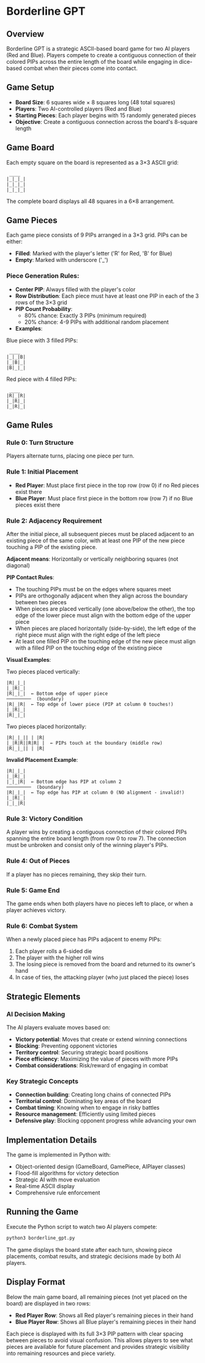 # Borderline GPT

## Overview

Borderline GPT is a strategic ASCII-based board game for two AI players (Red and Blue). Players compete to create a contiguous connection of their colored PIPs across the entire length of the board while engaging in dice-based combat when their pieces come into contact.

## Game Setup

- **Board Size**: 6 squares wide × 8 squares long (48 total squares)
- **Players**: Two AI-controlled players (Red and Blue)
- **Starting Pieces**: Each player begins with 15 randomly generated pieces
- **Objective**: Create a contiguous connection across the board's 8-square length

## Game Board

Each empty square on the board is represented as a 3×3 ASCII grid:

```
 ____
|_|_|_|
|_|_|_|
|_|_|_|
```

The complete board displays all 48 squares in a 6×8 arrangement.

## Game Pieces

Each game piece consists of 9 PIPs arranged in a 3×3 grid. PIPs can be either:
- **Filled**: Marked with the player's letter ('R' for Red, 'B' for Blue)
- **Empty**: Marked with underscore ('_')

### Piece Generation Rules:
- **Center PIP**: Always filled with the player's color
- **Row Distribution**: Each piece must have at least one PIP in each of the 3 rows of the 3×3 grid
- **PIP Count Probability**: 
  - 80% chance: Exactly 3 PIPs (minimum required)
  - 20% chance: 4-9 PIPs with additional random placement
- **Examples**:

Blue piece with 3 filled PIPs:
```
 ____
|_|_|B|
|_|B|_|
|B|_|_|
```

Red piece with 4 filled PIPs:
```
 ____
|R|_|R|
|_|R|_|
|_|R|_|
```

## Game Rules

### Rule 0: Turn Structure
Players alternate turns, placing one piece per turn.

### Rule 1: Initial Placement
- **Red Player**: Must place first piece in the top row (row 0) if no Red pieces exist there
- **Blue Player**: Must place first piece in the bottom row (row 7) if no Blue pieces exist there

### Rule 2: Adjacency Requirement
After the initial piece, all subsequent pieces must be placed adjacent to an existing piece of the same color, with at least one PIP of the new piece touching a PIP of the existing piece.

**Adjacent means**: Horizontally or vertically neighboring squares (not diagonal)

**PIP Contact Rules**:
- The touching PIPs must be on the edges where squares meet
- PIPs are orthogonally adjacent when they align across the boundary between two pieces
- When pieces are placed vertically (one above/below the other), the top edge of the lower piece must align with the bottom edge of the upper piece
- When pieces are placed horizontally (side-by-side), the left edge of the right piece must align with the right edge of the left piece
- At least one filled PIP on the touching edge of the new piece must align with a filled PIP on the touching edge of the existing piece

**Visual Examples**:

Two pieces placed vertically:
```
|R|_|_|
|_|R|_|
|R|_|_|  ← Bottom edge of upper piece
─────────  (boundary)
|R|_|R|  ← Top edge of lower piece (PIP at column 0 touches!)
|_|R|_|
|R|_|_|
```

Two pieces placed horizontally:
```
|R|_|_|| | |R|
|_|R|R||R|R| |  ← PIPs touch at the boundary (middle row)
|R|_|_|| | |R|
```

**Invalid Placement Example**:
```
|R|_|_|
|_|R|_|
|_|_|R|  ← Bottom edge has PIP at column 2
─────────  (boundary)
|R|_|_|  ← Top edge has PIP at column 0 (NO alignment - invalid!)
|_|R|_|
|_|_|R|
```

### Rule 3: Victory Condition
A player wins by creating a contiguous connection of their colored PIPs spanning the entire board length (from row 0 to row 7). The connection must be unbroken and consist only of the winning player's PIPs.

### Rule 4: Out of Pieces
If a player has no pieces remaining, they skip their turn.

### Rule 5: Game End
The game ends when both players have no pieces left to place, or when a player achieves victory.

### Rule 6: Combat System
When a newly placed piece has PIPs adjacent to enemy PIPs:
1. Each player rolls a 6-sided die
2. The player with the higher roll wins
3. The losing piece is removed from the board and returned to its owner's hand
4. In case of ties, the attacking player (who just placed the piece) loses

## Strategic Elements

### AI Decision Making
The AI players evaluate moves based on:
- **Victory potential**: Moves that create or extend winning connections
- **Blocking**: Preventing opponent victories
- **Territory control**: Securing strategic board positions
- **Piece efficiency**: Maximizing the value of pieces with more PIPs
- **Combat considerations**: Risk/reward of engaging in combat

### Key Strategic Concepts
- **Connection building**: Creating long chains of connected PIPs
- **Territorial control**: Dominating key areas of the board
- **Combat timing**: Knowing when to engage in risky battles
- **Resource management**: Efficiently using limited pieces
- **Defensive play**: Blocking opponent progress while advancing your own

## Implementation Details

The game is implemented in Python with:
- Object-oriented design (GameBoard, GamePiece, AIPlayer classes)
- Flood-fill algorithms for victory detection
- Strategic AI with move evaluation
- Real-time ASCII display
- Comprehensive rule enforcement

## Running the Game

Execute the Python script to watch two AI players compete:

```bash
python3 borderline_gpt.py
```

The game displays the board state after each turn, showing piece placements, combat results, and strategic decisions made by both AI players.

## Display Format

Below the main game board, all remaining pieces (not yet placed on the board) are displayed in two rows:
- **Red Player Row**: Shows all Red player's remaining pieces in their hand
- **Blue Player Row**: Shows all Blue player's remaining pieces in their hand

Each piece is displayed with its full 3×3 PIP pattern with clear spacing between pieces to avoid visual confusion. This allows players to see what pieces are available for future placement and provides strategic visibility into remaining resources and piece variety.






